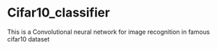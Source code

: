 # Cifar10_classifier
This is a Convolutional neural network for image recognition in famous cifar10 dataset
